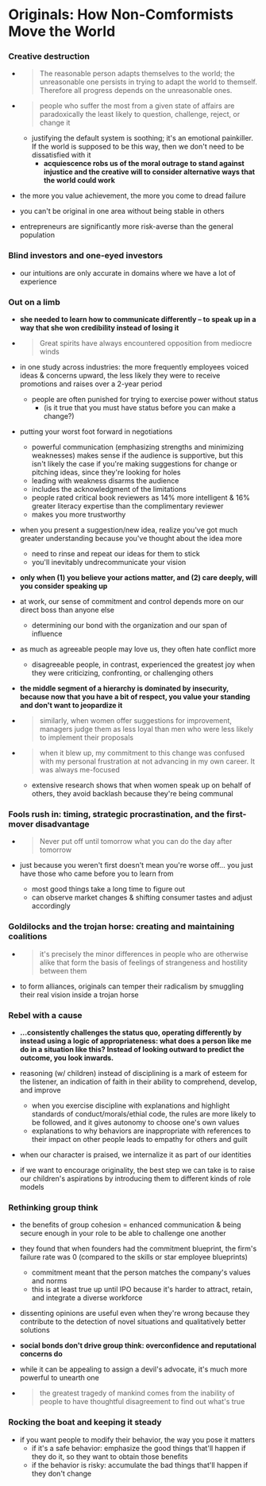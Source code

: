 # Originals: How Non-Comformists Move the World

### Creative destruction

* > The reasonable person adapts themselves to the world; the unreasonable one persists in trying to adapt the world to themself. Therefore all progress depends on the unreasonable ones.

* > people who suffer the most from a given state of affairs are paradoxically the least likely to question, challenge, reject, or change it

  * justifying the default system is soothing; it's an emotional painkiller. If the world is supposed to be this way, then we don't need to be dissatisfied with it
    * **acquiescence robs us of the moral outrage to stand against injustice and the creative will to consider alternative ways that the world could work**

* the more you value achievement, the more you come to dread failure

* you can't be original in one area without being stable in others

* entrepreneurs are significantly more risk-averse than the general population

### Blind investors and one-eyed investors

* our intuitions are only accurate in domains where we have a lot of experience

### Out on a limb

* **she needed to learn how to communicate differently – to speak up in a way that she won credibility instead of losing it**

* > Great spirits have always encountered opposition from mediocre winds

* in one study across industries: the more frequently employees voiced ideas & concerns upward, the less likely they were to receive promotions and raises over a 2-year period

  * people are often punished for trying to exercise power without status
    * (is it true that you must have status before you can make a change?)

* putting your worst foot forward in negotiations

  * powerful communication (emphasizing strengths and minimizing weaknesses) makes sense if the audience is supportive, but this isn't likely the case if you're making suggestions for change or pitching ideas, since they're looking for holes
  * leading with weakness disarms the audience
  * includes the acknowledgment of the limitations
  * people rated critical book reviewers as 14% more intelligent & 16% greater literacy expertise than the complimentary reviewer
  * makes you more trustworthy

* when you present a suggestion/new idea, realize you've got much greater understanding because you've thought about the idea more

  * need to rinse and repeat our ideas for them to stick
  * you'll inevitably undrecommunicate your vision

* **only when (1) you believe your actions matter, and (2) care deeply, will you consider speaking up**

* at work, our sense of commitment and control depends more on our direct boss than anyone else

  * determining our bond with the organization and our span of influence

* as much as agreeable people may love us, they often hate conflict more

  * disagreeable people, in contrast, experienced the greatest joy when they were criticizing, confronting, or challenging others

* **the middle segment of a hierarchy is dominated by insecurity, because now that you have a bit of respect, you value your standing and don't want to jeopardize it**

* > similarly, when women offer suggestions for improvement, managers judge them as less loyal than men who were less likely to implement their proposals

* > when it  blew up, my commitment to this change was confused with my personal frustration at not advancing in my own career. It was always me-focused

  * extensive research shows that when women speak up on behalf of others, they avoid backlash because they're being communal

### Fools rush in: timing, strategic procrastination, and the first-mover disadvantage

* > Never put off until tomorrow what you can do the day after tomorrow

* just because you weren't first doesn't mean you're worse off… you just have those who came before you to learn from

  * most good things take a long time to figure out
  * can observe market changes & shifting consumer tastes and adjust accordingly

### Goldilocks and the trojan horse: creating and maintaining coalitions

* > it's precisely the minor differences in people who are otherwise alike that form the basis of feelings of strangeness and hostility between them

* to form alliances, originals can temper their radicalism by smuggling their real vision inside a trojan horse

### Rebel with a cause

* **…consistently challenges the status quo, operating differently by instead using a logic of appropriateness: what does a person like me do in a situation like this? Instead of looking outward to predict the outcome, you look inwards.**

* reasoning (w/ children) instead of disciplining is a mark of esteem for the listener, an indication of faith in their ability to comprehend, develop, and improve
  * when you exercise discipline with explanations and highlight standards of conduct/morals/ethial code, the rules are more likely to be followed, and it gives autonomy to choose one's own values
  * explanations to why behaviors are inappropriate with references to their impact on other people leads to empathy for others and guilt
* when our character is praised, we internalize it as part of our identities
* if we want to encourage originality, the best step we can take is to raise our children's aspirations by introducing them to different kinds of role models

### Rethinking group think

* the benefits of group cohesion = enhanced communication & being secure enough in your role to be able to challenge one another

* they found that when founders had the commitment blueprint, the firm's failure rate was 0 (compared to the skills or star employee blueprints)

  * commitment meant that the person matches the company's values and norms
  * this is at least true up until IPO because it's harder to attract, retain, and integrate a diverse workforce

* dissenting opinions are useful even when they're wrong because they contribute to the detection of novel situations and qualitatively better solutions

* **social bonds don't drive group think: overconfidence and reputational concerns do**

* while it can be appealing to assign a devil's advocate, it's much more powerful to unearth one

* > the greatest tragedy of mankind comes from the inability of people to have thoughtful disagreement to find out what's true

### Rocking the boat and keeping it steady

* if you want people to modify their behavior, the way you pose it matters
  * if it's a safe behavior: emphasize the good things that'll happen if they do it, so they want to obtain those benefits
  * if the behavior is risky: accumulate the bad things that'll happen if they don't change